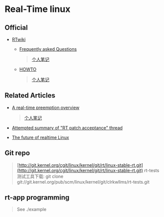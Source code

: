 Real-Time linux
===============

## Official

+ [RTwiki](https://rt.wiki.kernel.org/index.php/Main_page)

	+ [Frequently asked Questions](https://rt.wiki.kernel.org/index.php/Frequently_Asked_Questions)

		> [个人笔记](./QA.md)

	+ [HOWTO](https://rt.wiki.kernel.org/index.php/RT_PREEMPT_HOWTO)

		> [个人笔记](./HOWTO.md)

## Related Articles

+ [A real-time preemption overview](http://lwn.net/Articles/146861/)

	> [个人笔记](./doc/a-realtime-preemption-overview.md)

+ [Attempted summary of "RT patch acceptance" thread](http://lwn.net/Articles/143323/)

+ [The future of realtime Linux](http://lwn.net/Articles/572740/)

## Git repo

> [http://git.kernel.org/cgit/linux/kernel/git/rt/linux-stable-rt.git](http://git.kernel.org/cgit/linux/kernel/git/rt/linux-stable-rt.git)
> rt-tests测试工具下载: git clone git://git.kernel.org/pub/scm/linux/kernel/git/clrkwllms/rt-tests.git

## rt-app programming

> See ./example
